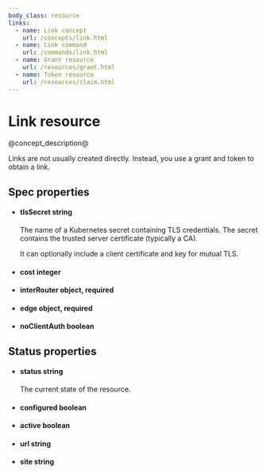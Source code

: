 ```yaml
---
body_class: resource
links:
  - name: Link concept
    url: /concepts/link.html
  - name: Link command
    url: /commands/link.html
  - name: Grant resource
    url: /resources/grant.html
  - name: Token resource
    url: /resources/claim.html
---
```


# Link resource

<section>

@concept_description@

Links are not usually created directly.  Instead, you use a
grant and token to obtain a link.

</section>

<section>

## Spec properties

- <h4 id="tlssecret">tlsSecret <span class="property-info">string</span></h4>

  The name of a Kubernetes secret containing TLS
  credentials. The secret contains the trusted server
  certificate (typically a CA).
  
  It can optionally include a client certificate and key for
  mutual TLS.

- <h4 id="cost">cost <span class="property-info">integer</span></h4>

- <h4 id="interrouter">interRouter <span class="property-info">object, required</span></h4>

- <h4 id="edge">edge <span class="property-info">object, required</span></h4>

- <h4 id="noclientauth">noClientAuth <span class="property-info">boolean</span></h4>

</section>

<section>

## Status properties

- <h4 id="status">status <span class="property-info">string</span></h4>

  The current state of the resource.

- <h4 id="configured">configured <span class="property-info">boolean</span></h4>

- <h4 id="active">active <span class="property-info">boolean</span></h4>

- <h4 id="url">url <span class="property-info">string</span></h4>

- <h4 id="site">site <span class="property-info">string</span></h4>

</section>
